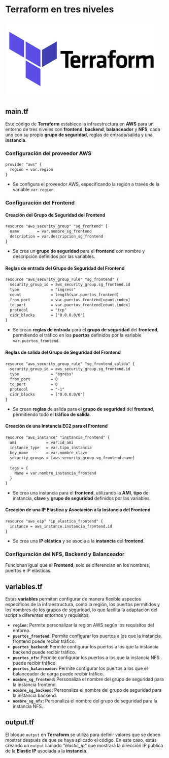 # Terraform en tres niveles

![](/images/terra.png)

## main.tf
Este código de **Terraform** establece la infraestructura en **AWS** para un entorno de tres niveles con **frontend**, **backend**, **balanceador** y **NFS**, cada uno con su propio **grupo de seguridad**, reglas de entrada/salida y una **instancia**.
### Configuración del proveedor AWS

    provider "aws" {
      region = var.region
    }

-   Se configura el proveedor AWS, especificando la región a través de la variable `var.region`.

### Configuración del Frontend

#### Creación del Grupo de Seguridad del Frontend

    resource "aws_security_group" "sg_frontend" {
      name        = var.nombre_sg_frontend
      description = var.descripcion_sg_frontend
    }

-   Se crea un **grupo de seguridad** para el **frontend** con nombre y descripción definidos por las variables.

#### Reglas de entrada del Grupo de Seguridad del Frontend

    resource "aws_security_group_rule" "sg_frontend" {
      security_group_id = aws_security_group.sg_frontend.id
      type              = "ingress"
      count             = length(var.puertos_frontend)
      from_port         = var.puertos_frontend[count.index]
      to_port           = var.puertos_frontend[count.index]
      protocol          = "tcp"
      cidr_blocks       = ["0.0.0.0/0"]
    }

-   Se crean **reglas de entrada** para el **grupo de seguridad** del **frontend**, permitiendo el tráfico en los **puertos** definidos por la variable `var.puertos_frontend`.

#### Reglas de salida del Grupo de Seguridad del Frontend

    resource "aws_security_group_rule" "sg_frontend_salida" {
      security_group_id = aws_security_group.sg_frontend.id
      type              = "egress"
      from_port         = 0
      to_port           = 0
      protocol          = "-1"
      cidr_blocks       = ["0.0.0.0/0"]
    }

-   Se crean **reglas** de salida para el **grupo de seguridad** del **frontend**, permitiendo todo el **tráfico de salida**.

#### Creación de una Instancia EC2 para el Frontend

    resource "aws_instance" "instancia_frontend" {
      ami             = var.id_ami
      instance_type   = var.tipo_instancia
      key_name        = var.nombre_clave
      security_groups = [aws_security_group.sg_frontend.name]
    
      tags = {
        Name = var.nombre_instancia_frontend
      }
    } 

-   Se crea una instancia para el **frontend**, utilizando la **AMI**, **tipo** de instancia, **clave** y **grupo de seguridad** definidos por las variables.

#### Creación de una IP Elástica y Asociación a la Instancia del Frontend

    resource "aws_eip" "ip_elastica_frontend" {
      instance = aws_instance.instancia_frontend.id
    } 

-   Se crea una **IP elástica** y se asocia a la **instancia** del **frontend**.

### Configuración del NFS, Backend y Balanceador
Funcionan igual que el **Frontend**, solo se diferencian en los nombres, puertos e IP elásticas.

## variables.tf
Estas **variables** permiten configurar de manera flexible aspectos específicos de la infraestructura, como la región, los puertos permitidos y los nombres de los grupos de seguridad, lo que facilita la adaptación del script a diferentes entornos y requisitos.
- **`region`:**  Permite personalizar la región AWS según los requisitos del entorno.
- **`puertos_frontend`:** Permite configurar los puertos a los que la instancia frontend puede recibir tráfico.
-  **`puertos_backend`:** Permite configurar los puertos a los que la instancia backend puede recibir tráfico.
-  **`puertos_nfs`:** Permite configurar los puertos a los que la instancia NFS puede recibir tráfico.
-  **`puertos_balanceador`:** Permite configurar los puertos a los que el balanceador de carga puede recibir tráfico.
-  **`nombre_sg_frontend`:** Personaliza el nombre del grupo de seguridad para la instancia frontend.
-  **`nombre_sg_backend`:** Personaliza el nombre del grupo de seguridad para la instancia backend.
-  **`nombre_sg_nfs`:** Personaliza el nombre del grupo de seguridad para la instancia NFS.

## output.tf
El bloque `output` en **Terraform** se utiliza para definir valores que se deben mostrar después de que se haya aplicado el código. En este caso, estás creando un `output` llamado *"elastic_ip"* que mostrará la dirección IP pública de la **Elastic IP** asociada a la **instancia**.
